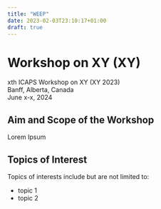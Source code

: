 ```yaml
---
title: "WEEP"
date: 2023-02-03T23:10:17+01:00
draft: true
---
```


# Workshop on XY (XY)

xth ICAPS Workshop on XY (XY 2023) \
Banff, Alberta, Canada \
June x-x, 2024



## Aim and Scope of the Workshop

Lorem Ipsum



## Topics of Interest

Topics of interests include but are not limited to:

- topic 1
- topic 2

 
